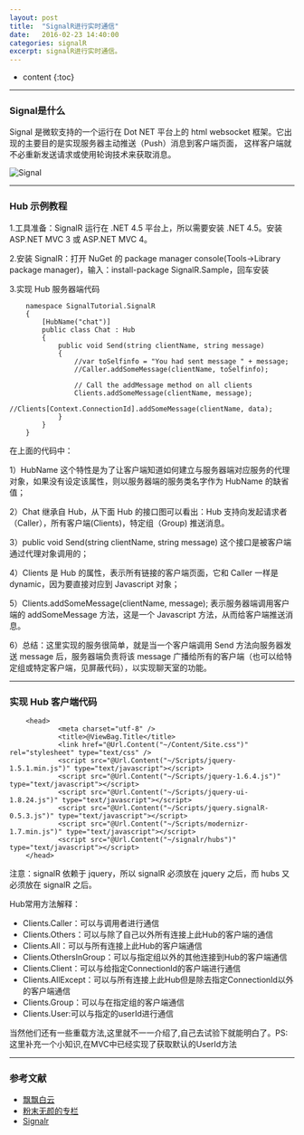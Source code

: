```yaml
---
layout: post
title:  "SignalR进行实时通信"
date:   2016-02-23 14:40:00
categories: signalR
excerpt: signalR进行实时通信。
---
```


* content
{:toc}

---

### Signal是什么

Signal 是微软支持的一个运行在 Dot NET 平台上的 html websocket 框架。它出现的主要目的是实现服务器主动推送（Push）消息到客户端页面，
这样客户端就不必重新发送请求或使用轮询技术来获取消息。

![Signal](http://i65.tinypic.com/2r7u0i8.jpg "Signal")


---

### Hub 示例教程

1.工具准备：SignalR 运行在 .NET 4.5 平台上，所以需要安装 .NET 4.5。安装 ASP.NET MVC 3 或 ASP.NET MVC 4。

2.安装 SignalR：打开 NuGet 的 package manager console(Tools->Library package manager)，输入：install-package SignalR.Sample，回车安装

3.实现 Hub 服务器端代码

		namespace SignalTutorial.SignalR
		{
		    [HubName("chat")]
		    public class Chat : Hub
		    {
		        public void Send(string clientName, string message)
		        {
		            //var toSelfinfo = "You had sent message " + message;
		            //Caller.addSomeMessage(clientName, toSelfinfo);

		            // Call the addMessage method on all clients
		            Clients.addSomeMessage(clientName, message);
		            //Clients[Context.ConnectionId].addSomeMessage(clientName, data);
		        }
		    }
		}


在上面的代码中：

1）HubName 这个特性是为了让客户端知道如何建立与服务器端对应服务的代理对象，如果没有设定该属性，则以服务器端的服务类名字作为 HubName 的缺省值；

2）Chat 继承自 Hub，从下面 Hub 的接口图可以看出：Hub 支持向发起请求者（Caller），所有客户端(Clients)，特定组（Group) 推送消息。


3）public void Send(string clientName, string message) 这个接口是被客户端通过代理对象调用的；

4）Clients 是 Hub 的属性，表示所有链接的客户端页面，它和 Caller 一样是 dynamic，因为要直接对应到 Javascript 对象；

5）Clients.addSomeMessage(clientName, message); 表示服务器端调用客户端的 addSomeMessage 方法，这是一个 Javascript 方法，从而给客户端推送消息。

6）总结：这里实现的服务很简单，就是当一个客户端调用 Send 方法向服务器发送 message 后，服务器端负责将该 message 广播给所有的客户端（也可以给特定组或特定客户端，见屏蔽代码），以实现聊天室的功能。


---

### 实现 Hub 客户端代码

		<head>
		        <meta charset="utf-8" />
		        <title>@ViewBag.Title</title>
		        <link href="@Url.Content("~/Content/Site.css")" rel="stylesheet" type="text/css" />
		        <script src="@Url.Content("~/Scripts/jquery-1.5.1.min.js")" type="text/javascript"></script>
		        <script src="@Url.Content("~/Scripts/jquery-1.6.4.js")" type="text/javascript"></script>
		        <script src="@Url.Content("~/Scripts/jquery-ui-1.8.24.js")" type="text/javascript"></script>
		        <script src="@Url.Content("~/Scripts/jquery.signalR-0.5.3.js")" type="text/javascript"></script>
		        <script src="@Url.Content("~/Scripts/modernizr-1.7.min.js")" type="text/javascript"></script>
		        <script src="@Url.Content("~/signalr/hubs")" type="text/javascript"></script>
		</head>


注意：signalR 依赖于 jquery，所以 signalR 必须放在 jquery 之后，而 hubs 又必须放在 signalR 之后。

Hub常用方法解释：
 * Clients.Caller：可以与调用者进行通信
 * Clients.Others：可以与除了自己以外所有连接上此Hub的客户端的通信
 * Clients.All：可以与所有连接上此Hub的客户端通信
 * Clients.OthersInGroup：可以与指定组以外的其他连接到Hub的客户端通信
 * Clients.Client：可以与给指定ConnectionId的客户端进行通信
 * Clients.AllExcept：可以与所有连接上此Hub但是除去指定ConnectionId以外的客户端通信
 * Clients.Group：可以与在指定组的客户端通信
 * Clients.User:可以与指定的userId进行通信
 
 当然他们还有一些重载方法,这里就不一一介绍了,自己去试验下就能明白了。PS:这里补充一个小知识,在MVC中已经实现了获取默认的UserId方法

---


### 参考文献
* [飘飘白云](http://blog.csdn.net/kesalin/article/details/8166925)
* [粉末无颜的专栏](http://www.tuicool.com/articles/2aYzEra)
* [Signalr](http://wenku.baidu.com/link?url=CdDXeO1m-_fxp3rFGa6w5hqnRxj4WcDfpnB_gJ7oEzhaG3UWeuCd7R3Qiv2P829Lo4sbOPkbyHoV-Cav_Nu5VYfi2P-BIJzm0Sd-ha1329_)


